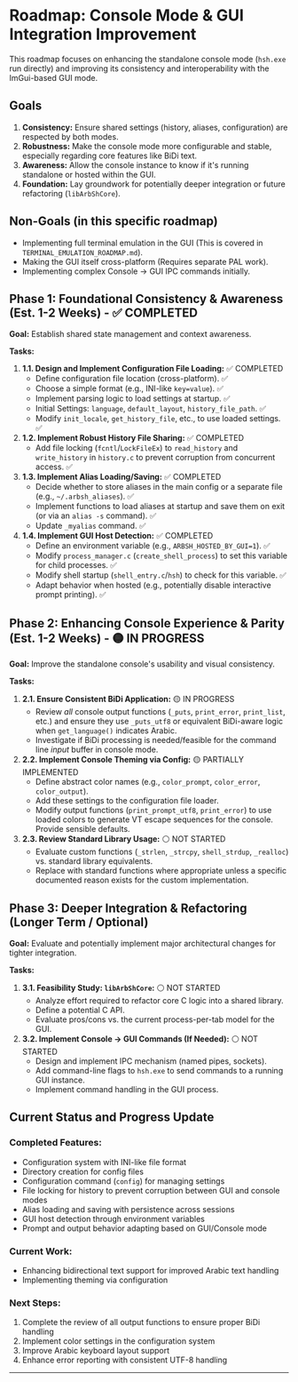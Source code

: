 # Roadmap: Console Mode & GUI Integration Improvement

This roadmap focuses on enhancing the standalone console mode (`hsh.exe` run directly) and improving its consistency and interoperability with the ImGui-based GUI mode.

## Goals

1.  **Consistency:** Ensure shared settings (history, aliases, configuration) are respected by both modes.
2.  **Robustness:** Make the console mode more configurable and stable, especially regarding core features like BiDi text.
3.  **Awareness:** Allow the console instance to know if it's running standalone or hosted within the GUI.
4.  **Foundation:** Lay groundwork for potentially deeper integration or future refactoring (`libArbShCore`).

## Non-Goals (in this specific roadmap)

*   Implementing full terminal emulation in the GUI (This is covered in `TERMINAL_EMULATION_ROADMAP.md`).
*   Making the GUI itself cross-platform (Requires separate PAL work).
*   Implementing complex Console -> GUI IPC commands initially.

## Phase 1: Foundational Consistency & Awareness (Est. 1-2 Weeks) - ✅ COMPLETED

**Goal:** Establish shared state management and context awareness.

**Tasks:**

1.  **1.1. Design and Implement Configuration File Loading:** ✅ COMPLETED
    *   Define configuration file location (cross-platform). ✅
    *   Choose a simple format (e.g., INI-like `key=value`). ✅
    *   Implement parsing logic to load settings at startup. ✅
    *   Initial Settings: `language`, `default_layout`, `history_file_path`. ✅
    *   Modify `init_locale`, `get_history_file`, etc., to use loaded settings. ✅
2.  **1.2. Implement Robust History File Sharing:** ✅ COMPLETED 
    *   Add file locking (`fcntl`/`LockFileEx`) to `read_history` and `write_history` in `history.c` to prevent corruption from concurrent access. ✅
3.  **1.3. Implement Alias Loading/Saving:** ✅ COMPLETED
    *   Decide whether to store aliases in the main config or a separate file (e.g., `~/.arbsh_aliases`). ✅
    *   Implement functions to load aliases at startup and save them on exit (or via an `alias -s` command). ✅
    *   Update `_myalias` command. ✅
4.  **1.4. Implement GUI Host Detection:** ✅ COMPLETED
    *   Define an environment variable (e.g., `ARBSH_HOSTED_BY_GUI=1`). ✅
    *   Modify `process_manager.c` (`create_shell_process`) to set this variable for child processes. ✅
    *   Modify shell startup (`shell_entry.c`/`hsh`) to check for this variable. ✅
    *   Adapt behavior when hosted (e.g., potentially disable interactive prompt printing). ✅

## Phase 2: Enhancing Console Experience & Parity (Est. 1-2 Weeks) - 🟡 IN PROGRESS

**Goal:** Improve the standalone console's usability and visual consistency.

**Tasks:**

1.  **2.1. Ensure Consistent BiDi Application:** 🟡 IN PROGRESS
    *   Review *all* console output functions (`_puts`, `print_error`, `print_list`, etc.) and ensure they use `_puts_utf8` or equivalent BiDi-aware logic when `get_language()` indicates Arabic.
    *   Investigate if BiDi processing is needed/feasible for the command line *input* buffer in console mode.
2.  **2.2. Implement Console Theming via Config:** 🟡 PARTIALLY IMPLEMENTED
    *   Define abstract color names (e.g., `color_prompt`, `color_error`, `color_output`).
    *   Add these settings to the configuration file loader.
    *   Modify output functions (`print_prompt_utf8`, `print_error`) to use loaded colors to generate VT escape sequences for the console. Provide sensible defaults.
3.  **2.3. Review Standard Library Usage:** ⚪ NOT STARTED
    *   Evaluate custom functions (`_strlen`, `_strcpy`, `shell_strdup`, `_realloc`) vs. standard library equivalents.
    *   Replace with standard functions where appropriate unless a specific documented reason exists for the custom implementation.

## Phase 3: Deeper Integration & Refactoring (Longer Term / Optional)

**Goal:** Evaluate and potentially implement major architectural changes for tighter integration.

**Tasks:**

1.  **3.1. Feasibility Study: `libArbShCore`:** ⚪ NOT STARTED
    *   Analyze effort required to refactor core C logic into a shared library.
    *   Define a potential C API.
    *   Evaluate pros/cons vs. the current process-per-tab model for the GUI.
2.  **3.2. Implement Console -> GUI Commands (If Needed):** ⚪ NOT STARTED
    *   Design and implement IPC mechanism (named pipes, sockets).
    *   Add command-line flags to `hsh.exe` to send commands to a running GUI instance.
    *   Implement command handling in the GUI process.

## Current Status and Progress Update

### Completed Features:
- Configuration system with INI-like file format
- Directory creation for config files
- Configuration command (`config`) for managing settings
- File locking for history to prevent corruption between GUI and console modes
- Alias loading and saving with persistence across sessions
- GUI host detection through environment variables
- Prompt and output behavior adapting based on GUI/Console mode

### Current Work:
- Enhancing bidirectional text support for improved Arabic text handling
- Implementing theming via configuration

### Next Steps:
1. Complete the review of all output functions to ensure proper BiDi handling
2. Implement color settings in the configuration system
3. Improve Arabic keyboard layout support
4. Enhance error reporting with consistent UTF-8 handling

---